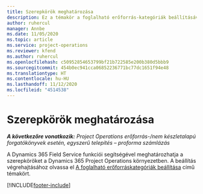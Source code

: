 ```yaml
---
title: Szerepkörök meghatározása
description: Ez a témakör a foglalható erőforrás-kategóriák beállításával kapcsolatos információkra mutató hivatkozást tartalmaz.
author: ruhercul
manager: Annbe
ms.date: 11/05/2020
ms.topic: article
ms.service: project-operations
ms.reviewer: kfend
ms.author: ruhercul
ms.openlocfilehash: c50952854653799bf21b722585e200b380d5bbb9
ms.sourcegitcommit: 454b0ec941cca06852236771bc77dc1651f94e48
ms.translationtype: HT
ms.contentlocale: hu-HU
ms.lasthandoff: 11/12/2020
ms.locfileid: "4514538"
---
```

# <a name="define-roles"></a>Szerepkörök meghatározása

_**A következőre vonatkozik:** Project Operations erőforrás-/nem készletalapú forgatókönyvek esetén, egyszerű telepítés – proforma számlázás_

A Dynamics 365 Field Service funkciói segítségével meghatározhatja a szerepköröket a Dynamics 365 Project Operations környezetben. A beállítás végrehajtásához olvassa el [A foglalható erőforráskategóriák beállítása](https://docs.microsoft.com/dynamics365/field-service/set-up-bookable-resource-categories) című témakört.


[!INCLUDE[footer-include](../includes/footer-banner.md)]
